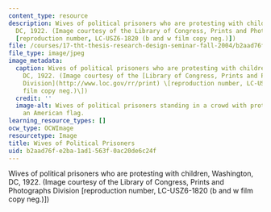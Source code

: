 ```yaml
---
content_type: resource
description: Wives of political prisoners who are protesting with children, Washington,
  DC, 1922. (Image courtesy of the Library of Congress, Prints and Photographs Division
  [reproduction number, LC-USZ6-1820 (b and w film copy neg.)])
file: /courses/17-tht-thesis-research-design-seminar-fall-2004/b2aad76fe2ba1ad1563f0ac20de6c24f_17-thtf04.jpg
file_type: image/jpeg
image_metadata:
  caption: Wives of political prisoners who are protesting with children, Washington,
    DC, 1922. (Image courtesy of the [Library of Congress, Prints and Photographs
    Division](http://www.loc.gov/rr/print) \[reproduction number, LC-USZ6-1820 (b&w
    film copy neg.)\])
  credit: ''
  image-alt: Wives of political prisoners standing in a crowd with protest signs and
    an American flag.
learning_resource_types: []
ocw_type: OCWImage
resourcetype: Image
title: Wives of Political Prisoners
uid: b2aad76f-e2ba-1ad1-563f-0ac20de6c24f
---
```

Wives of political prisoners who are protesting with children, Washington, DC, 1922. (Image courtesy of the Library of Congress, Prints and Photographs Division [reproduction number, LC-USZ6-1820 (b and w film copy neg.)])

